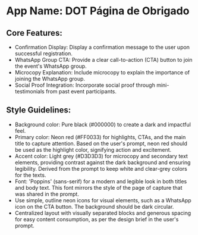 # **App Name**: DOT Página de Obrigado

## Core Features:

- Confirmation Display: Display a confirmation message to the user upon successful registration.
- WhatsApp Group CTA: Provide a clear call-to-action (CTA) button to join the event's WhatsApp group.
- Microcopy Explanation: Include microcopy to explain the importance of joining the WhatsApp group.
- Social Proof Integration: Incorporate social proof through mini-testimonials from past event participants.

## Style Guidelines:

- Background color: Pure black (#000000) to create a dark and impactful feel.
- Primary color: Neon red (#FF0033) for highlights, CTAs, and the main title to capture attention. Based on the user's prompt, neon red should be used as the highlight color, signifying action and excitement.
- Accent color: Light grey (#D3D3D3) for microcopy and secondary text elements, providing contrast against the dark background and ensuring legibility. Derived from the prompt to keep white and clear-grey colors for the texts.
- Font: 'Poppins' (sans-serif) for a modern and legible look in both titles and body text. This font mirrors the style of the page of capture that was shared in the prompt.
- Use simple, outline neon icons for visual elements, such as a WhatsApp icon on the CTA button. The background should be dark circular.
- Centralized layout with visually separated blocks and generous spacing for easy content consumption, as per the design brief in the user's prompt.